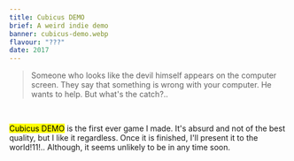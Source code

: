 ```yaml
---
title: Cubicus DEMO
brief: A weird indie demo
banner: cubicus-demo.webp
flavour: "???"
date: 2017
---
```


> Someone who looks like the devil himself appears on the computer screen. They say that something is wrong with your computer. He wants to help. But what's the catch?..

<br />

<mark class="highlight">Cubicus DEMO</mark> is the first ever game I made. It's absurd and not of the best quality, but I like it regardless. Once it is finished, I'll present it to the world!11!.. Although, it seems unlikely to be in any time soon.
